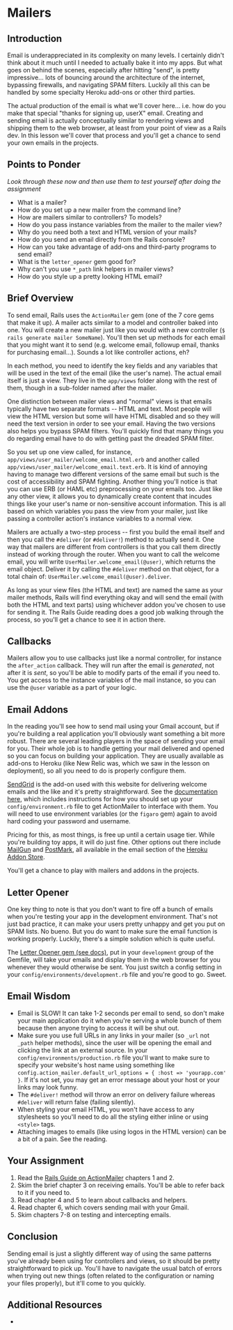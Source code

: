 # Mailers

## Introduction

Email is underappreciated in its complexity on many levels.  I certainly didn't think about it much until I needed to actually bake it into my apps.  But what goes on behind the scenes, especially after hitting "send", is pretty impressive... lots of bouncing around the architecture of the internet, bypassing firewalls, and navigating SPAM filters.  Luckily all this can be handled by some specialty Heroku add-ons or other third parties.

The actual production of the email is what we'll cover here... i.e. how do you make that special "thanks for signing up, userX" email.  Creating and sending email is actually conceptually similar to rendering views and shipping them to the web browser, at least from your point of view as a Rails dev.  In this lesson we'll cover that process and you'll get a chance to send your own emails in the projects.

## Points to Ponder

*Look through these now and then use them to test yourself after doing the assignment*


* What is a mailer?
* How do you set up a new mailer from the command line?
* How are mailers similar to controllers?  To models?
* How do you pass instance variables from the mailer to the mailer view?
* Why do you need both a text and HTML version of your mails?
* How do you send an email directly from the Rails console?
* How can you take advantage of add-ons and third-party programs to send email?
* What is the `letter_opener` gem good for?
* Why can't you use `*_path` link helpers in mailer views?
* How do you style up a pretty looking HTML email?

## Brief Overview

To send email, Rails uses the `ActionMailer` gem (one of the 7 core gems that make it up).  A mailer acts similar to a model and controller baked into one.  You will create a new mailer just like you would with a new controller (`$ rails generate mailer SomeName`).  You'll then set up methods for each email that you might want it to send (e.g. welcome email, followup email, thanks for purchasing email...).  Sounds a lot like controller actions, eh?  

In each method, you need to identify the key fields and any variables that will be used in the text of the email (like the user's name).  The actual email itself is just a view.  They live in the `app/views` folder along with the rest of them, though in a sub-folder named after the mailer.

One distinction between mailer views and "normal" views is that emails typically have two separate formats -- HTML and text. Most people will view the HTML version but some will have HTML disabled and so they will need the text version in order to see your email.  Having the two versions also helps you bypass SPAM filters.  You'll quickly find that many things you do regarding email have to do with getting past the dreaded SPAM filter.  

So you set up one view called, for instance, `app/views/user_mailer/welcome_email.html.erb` and another called `app/views/user_mailer/welcome_email.text.erb`.  It is kind of annoying having to manage two different versions of the same email but such is the cost of accessibility and SPAM fighting.  Another thing you'll notice is that you can use ERB (or HAML etc) preprocessing on your emails too.  Just like any other view, it allows you to dynamically create content that incudes things like your user's name or non-sensitive account information.  This is all based on which variables you pass the view from your mailer, just like passing a controller action's instance variables to a normal view.

Mailers are actually a two-step process -- first you build the email itself and then you call the `#deliver` (or `#deliver!`) method to actually send it.  One way that mailers are different from controllers is that you call them directly instead of working through the router.  When you want to call the welcome email, you will write `UserMailer.welcome_email(@user)`, which returns the email object.  Deliver it by calling the `#deliver` method on that object, for a total chain of: `UserMailer.welcome_email(@user).deliver`.

As long as your view files (the HTML and text) are named the same as your mailer methods, Rails will find everything okay and will send the email (with both the HTML and text parts) using whichever addon you've chosen to use for sending it.  The Rails Guide reading does a good job walking through the process, so you'll get a chance to see it in action there.

## Callbacks

Mailers allow you to use callbacks just like a normal controller, for instance the `after_action` callback.  They will run after the email is *generated*, not after it is *sent*, so you'll be able to modify parts of the email if you need to.  You get access to the instance variables of the mail instance, so you can use the `@user` variable as a part of your logic.

## Email Addons

In the reading you'll see how to send mail using your Gmail account, but if you're building a real application you'll obviously want something a bit more robust.  There are several leading players in the space of sending your email for you.  Their whole job is to handle getting your mail delivered and opened so you can focus on building your application.  They are usually available as add-ons to Heroku (like New Relic was, which we saw in the lesson on deployment), so all you need to do is properly configure them.

[SendGrid](https://addons.heroku.com/sendgrid#1500000) is the add-on used with this website for delivering welcome emails and the like and it's pretty straightforward.  See the [documentation here](https://devcenter.heroku.com/articles/sendgrid), which includes instructions for how you should set up your `config/environment.rb` file to get ActionMailer to interface with them.  You will need to use environment variables (or the `figaro` gem) again to avoid hard coding your password and username.

Pricing for this, as most things, is free up until a certain usage tier.  While you're building toy apps, it will do just fine.  Other options out there include [MailGun](https://addons.heroku.com/mailgun) and [PostMark](https://addons.heroku.com/postmark), all available in the email section of the [Heroku Addon Store](https://addons.heroku.com/#email-sms).

You'll get a chance to play with mailers and addons in the projects.

## Letter Opener

One key thing to note is that you don't want to fire off a bunch of emails when you're testing your app in the development environment.  That's not just bad practice, it can make your users pretty unhappy and get you put on SPAM lists.  No bueno.  But you do want to make sure the email function is working properly.  Luckily, there's a simple solution which is quite useful.

The [Letter Opener gem (see docs)](https://github.com/ryanb/letter_opener), put in your `development` group of the Gemfile, will take your emails and display them in the web browser for you whenever they would otherwise be sent.  You just switch a config setting in your `config/environments/development.rb` file and you're good to go.  Sweet.

## Email Wisdom

* Email is SLOW! It can take 1-2 seconds per email to send, so don't make your main application do it when you're serving a whole bunch of them because then anyone trying to access it will be shut out.  
* Make sure you use full URLs in any links in your mailer (so `_url` not `_path` helper methods), since the user will be opening the email and clicking the link at an external source.  In your `config/environments/production.rb` file you'll want to make sure to specify your website's host name using something like `config.action_mailer.default_url_options = { :host => 'yourapp.com' }`.  If it's not set, you may get an error message about your host or your links may look funny.
* The `#deliver!` method will throw an error on delivery failure whereas `#deliver` will return false (failing silently).
* When styling your email HTML, you won't have access to any stylesheets so you'll need to do all the styling either inline or using `<style>` tags.
* Attaching images to emails (like using logos in the HTML version) can be a bit of a pain.  See the reading.

## Your Assignment

1. Read the [Rails Guide on ActionMailer](http://guides.rubyonrails.org/action_mailer_basics.html) chapters 1 and 2.  
2. Skim the brief chapter 3 on receiving emails.  You'll be able to refer back to it if you need to.
3. Read chapter 4 and 5 to learn about callbacks and helpers.
4. Read chapter 6, which covers sending mail with your Gmail.  
5. Skim chapters 7-8 on testing and intercepting emails.

## Conclusion

Sending email is just a slightly different way of using the same patterns you've already been using for controllers and views, so it should be pretty straightforward to pick up.  You'll have to navigate the usual batch of errors when trying out new things (often related to the configuration or naming your files properly), but it'll come to you quickly.

## Additional Resources

* 